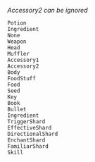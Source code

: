 _Accessory2 can be ignored_

```
Potion
Ingredient
None
Weapon
Head
Muffler
Accessory1
Accessory2
Body
FoodStuff
Food
Seed
Key
Book
Bullet
Ingredient
TriggerShard
EffectiveShard
DirectionalShard
EnchantShard
FamiliarShard
Skill
```